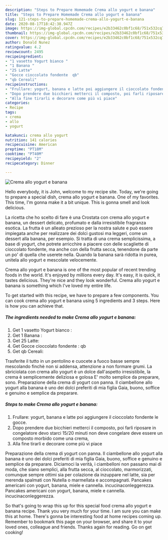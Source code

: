 ```yaml
---
description: "Steps to Prepare Homemade Crema allo yogurt e banana"
title: "Steps to Prepare Homemade Crema allo yogurt e banana"
slug: 121-steps-to-prepare-homemade-crema-allo-yogurt-e-banana
date: 2020-08-17T18:42:38.947Z
image: https://img-global.cpcdn.com/recipes/e2b33462c0bf1c68/751x532cq70/crema-allo-yogurt-e-banana-recipe-main-photo.jpg
thumbnail: https://img-global.cpcdn.com/recipes/e2b33462c0bf1c68/751x532cq70/crema-allo-yogurt-e-banana-recipe-main-photo.jpg
cover: https://img-global.cpcdn.com/recipes/e2b33462c0bf1c68/751x532cq70/crema-allo-yogurt-e-banana-recipe-main-photo.jpg
author: Donald Nunez
ratingvalue: 4.2
reviewcount: 2495
recipeingredient:
- "1 vasetto Yogurt bianco "
- "1 Banana "
- "25 Latte"
- "Gocce cioccolato fondente  qb"
- "qb Cereali"
recipeinstructions:
- "Frullare: yogurt, banana e latte poi aggiungere il cioccolato fondente le gocce."
- "Dopo prendere due bicchieri metterci il composto, poi farli riposare in congelatore devo starci 15/20 minuti non deve congelare deve essere un composto morbido come una crema,"
- "Alla fine tirarli e decorare come più vi piace"
categories:
- Recipe
tags:
- crema
- allo
- yogurt

katakunci: crema allo yogurt 
nutrition: 141 calories
recipecuisine: American
preptime: "PT18M"
cooktime: "PT40M"
recipeyield: "2"
recipecategory: Dinner

---
```



![Crema allo yogurt e banana](https://img-global.cpcdn.com/recipes/e2b33462c0bf1c68/751x532cq70/crema-allo-yogurt-e-banana-recipe-main-photo.jpg)

Hello everybody, it is John, welcome to my recipe site. Today, we're going to prepare a special dish, crema allo yogurt e banana. One of my favorites. This time, I'm gonna make it a bit unique. This is gonna smell and look delicious.

La ricetta che ho scelto di fare è una Crostata con crema allo yogurt e banana, un dessert delicato, profumato e dalla irresistibile fragranza esotica. La frutta è un alleato prezioso per la nostra salute e può essere impiegata anche per realizzare dei dolci gustosi ma leggeri, come un dessert alla banana, per esempio. Si tratta di una crema semplicissima, a base di yogurt, che potrete arricchire a piacere con delle scagliette di cioccolato fondente, ma anche con della frutta secca, tenendone da parte un po&#39; di quella che userete nella. Quando la banana sarà ridotta in purea, unitela allo yogurt e mescolate velocemente.

Crema allo yogurt e banana is one of the most popular of recent trending foods in the world. It's enjoyed by millions every day. It's easy, it is quick, it tastes delicious. They're nice and they look wonderful. Crema allo yogurt e banana is something which I've loved my entire life.


To get started with this recipe, we have to prepare a few components. You can cook crema allo yogurt e banana using 5 ingredients and 3 steps. Here is how you can achieve that.

<!--inarticleads1-->

##### The ingredients needed to make Crema allo yogurt e banana:

1. Get 1 vasetto Yogurt bianco :
1. Get 1 Banana :
1. Get 25 Latte:
1. Get Gocce cioccolato fondente : qb
1. Get qb Cereali:


Trasferite il tutto in un pentolino e cuocete a fuoco basse sempre mescolando finchè non si addensa, attenzione a non formare grumi. La sbriciolata con crema allo yogurt è un dolce dall&#39;aspetto irresistibile, la crema è semplicemente deliziosa e golosa E&#39; molto semplice da preparare, sono. Preparazione della crema di yogurt con panna. Il ciambellone allo yogurt alla banana è uno dei dolci preferiti di mia figlia Gaia, buono, soffice e genuino e semplice da preparare. 

<!--inarticleads2-->

##### Steps to make Crema allo yogurt e banana:

1. Frullare: yogurt, banana e latte poi aggiungere il cioccolato fondente le gocce.
1. Dopo prendere due bicchieri metterci il composto, poi farli riposare in congelatore devo starci 15/20 minuti non deve congelare deve essere un composto morbido come una crema,
1. Alla fine tirarli e decorare come più vi piace


Preparazione della crema di yogurt con panna. Il ciambellone allo yogurt alla banana è uno dei dolci preferiti di mia figlia Gaia, buono, soffice e genuino e semplice da preparare. Diciamoci la verità, i ciambelloni non passano mai di moda, che siano semplici, alla frutta secca, al cioccolato, marmorizzati, comunque sempre ottimi sia per colazione da inzuppare nel latte, sia per merenda spalmati con Nutella o marmellata e accompagnati. Pancakes americani con yogurt, banana, miele e cannella. incucinaconleggerezza. Pancakes americani con yogurt, banana, miele e cannella. incucinaconleggerezza. 

So that's going to wrap this up for this special food crema allo yogurt e banana recipe. Thank you very much for your time. I am sure you can make this at home. There's gonna be interesting food at home recipes coming up. Remember to bookmark this page on your browser, and share it to your loved ones, colleague and friends. Thanks again for reading. Go on get cooking!
